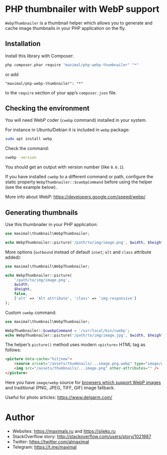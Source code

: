 # PHP thumbnailer with WebP support

`WebpThumbnailer` is a thumbnail helper which allows you to generate
and cache image thumbnails in your PHP application on the fly.


## Installation

Install this library with Composer:
```bash
php composer.phar require "maximal/php-webp-thumbnailer" "*"
```
or add
```
"maximal/php-webp-thumbnailer": "*"
```
to the `require` section of your app’s `composer.json` file.


## Checking the environment

You will need WebP coder (`cwebp` command) installed in your system.

For instance in Ubuntu/Debian it is included in `webp` package:
```bash
sudo apt install webp
```

Check the command:
```bash
cwebp -version
```
You should get an output with version number (like `0.6.1`).

If you have installed `cwebp` to a different command or path, configure
the static property `WebpThumbnailer::$cwebpCommand` before using the helper
(see the example below).

More info about WebP: https://developers.google.com/speed/webp/


## Generating thumbnails

Use this thumbnailer in your PHP application:
```php
use maximal\thumbnail\WebpThumbnailer;

echo WebpThumbnailer::picture('/path/to/img/image.png', $width, $height);
```

More options (`outbound`  instead of default `inset`; `alt` and `class`
attribute added):
```php
use maximal\thumbnail\WebpThumbnailer;

echo WebpThumbnailer::picture(
	'/path/to/img/image.png',
	$width,
	$height,
	false,
	['alt' => 'Alt attribute', 'class' => 'img-responsive']
);
```

Custom `cwebp` command:
```php
use maximal\thumbnail\WebpThumbnailer;

WebpThumbnailer::$cwebpCommand = '/usr/local/bin/cwebp';
echo WebpThumbnailer::picture('/path/to/img/image.jpg', $width, $height);
```

The helper’s `picture()` method uses modern `<picture>` HTML tag as follows:
```html
<picture data-cache="hit|new">
	<source srcset="/assets/thumbnails/...image.png.webp" type="image/webp" />
	<img src="/assets/thumbnails/...image.png" other-attributes="" />
</picture>
```

Here you have `image/webp` source for
[browsers which support WebP images](https://caniuse.com/#search=WebP)
and traditional (PNG, JPEG, TIFF, GIF) image fallback.

Useful for photo articles: https://www.delgarm.com/

# Author

* Websites: https://maximals.ru and https://sijeko.ru
* StackOverflow story: http://stackoverflow.com/users/story/1021887
* Twitter: https://twitter.com/almaximal
* Telegram: https://t.me/maximal
